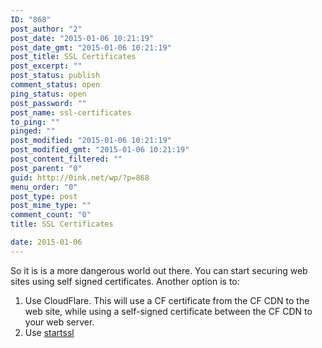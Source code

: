 ```yaml
---
ID: "868"
post_author: "2"
post_date: "2015-01-06 10:21:19"
post_date_gmt: "2015-01-06 10:21:19"
post_title: SSL Certificates
post_excerpt: ""
post_status: publish
comment_status: open
ping_status: open
post_password: ""
post_name: ssl-certificates
to_ping: ""
pinged: ""
post_modified: "2015-01-06 10:21:19"
post_modified_gmt: "2015-01-06 10:21:19"
post_content_filtered: ""
post_parent: "0"
guid: http://0ink.net/wp/?p=868
menu_order: "0"
post_type: post
post_mime_type: ""
comment_count: "0"
title: SSL Certificates

date: 2015-01-06
---
```


So it is is a more dangerous world out there. You can start securing web sites using self signed certificates. Another option is to:

1.  Use CloudFlare. This will use a CF certificate from the CF CDN to the web site, while using a self-signed certificate between the CF CDN to your web server.
2.  Use [startssl](https://www.startssl.com/)
